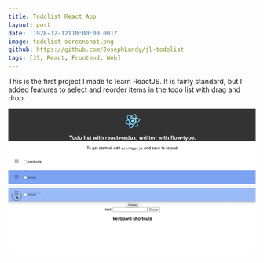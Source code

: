 ```yaml
---
title: Todolist React App
layout: post
date: '1928-12-12T10:00:00.001Z'
image: todolist-screenshot.png
github: https://github.com/JosephLandy/jl-todolist
tags: [JS, React, Frontend, Web]
---
```


This is the first project I made to learn ReactJS. It is fairly standard, but I added features to select and reorder items in the todo list with drag and drop.

![](./reorder.gif)